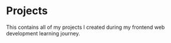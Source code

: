 # Projects
This contains all of my projects I created during my frontend web development learning journey.
